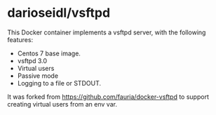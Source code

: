 # darioseidl/vsftpd

This Docker container implements a vsftpd server, with the following features:

 * Centos 7 base image.
 * vsftpd 3.0
 * Virtual users
 * Passive mode
 * Logging to a file or STDOUT.

It was forked from https://github.com/fauria/docker-vsftpd to support creating virtual users from an env var.